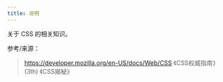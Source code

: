 ```yaml
---
title: 说明
---
```


关于 CSS 的相关知识。

参考/来源：

> https://developer.mozilla.org/en-US/docs/Web/CSS
> 《CSS权威指南》(3th)
> 《CSS揭秘》